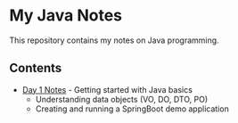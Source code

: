 # My Java Notes

This repository contains my notes on Java programming.

## Contents

- [Day 1 Notes](day1/README.md) - Getting started with Java basics
  - Understanding data objects (VO, DO, DTO, PO)
  - Creating and running a SpringBoot demo application